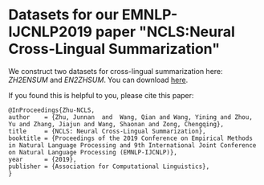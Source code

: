 # Datasets for our EMNLP-IJCNLP2019 paper "NCLS:Neural Cross-Lingual Summarization"

We construct two datasets for cross-lingual summarization here: *ZH2ENSUM* and *EN2ZHSUM*. You can download [here]().

If you found this is helpful to you, please cite this paper:
```
@InProceedings{Zhu-NCLS,
author    = {Zhu, Junnan  and  Wang, Qian and Wang, Yining and Zhou, Yu and Zhang, Jiajun and Wang, Shaonan and Zong, Chengqing},
title     = {NCLS: Neural Cross-Lingual Summarization},
booktitle = {Proceedings of the 2019 Conference on Empirical Methods in Natural Language Processing and 9th International Joint Conference on Natural Language Processing (EMNLP-IJCNLP)},
year      = {2019},
publisher = {Association for Computational Linguistics},
}
```
